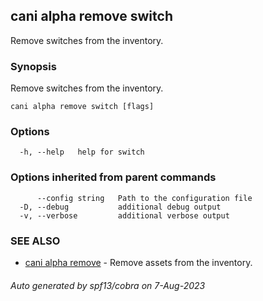 ## cani alpha remove switch

Remove switches from the inventory.

### Synopsis

Remove switches from the inventory.

```
cani alpha remove switch [flags]
```

### Options

```
  -h, --help   help for switch
```

### Options inherited from parent commands

```
      --config string   Path to the configuration file
  -D, --debug           additional debug output
  -v, --verbose         additional verbose output
```

### SEE ALSO

* [cani alpha remove](cani_alpha_remove.md)	 - Remove assets from the inventory.

###### Auto generated by spf13/cobra on 7-Aug-2023
